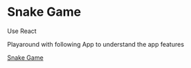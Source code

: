 # Snake Game

Use React

Playaround with following App to understand the app features

[Snake Game](https://snake-game-css.netlify.app/)

